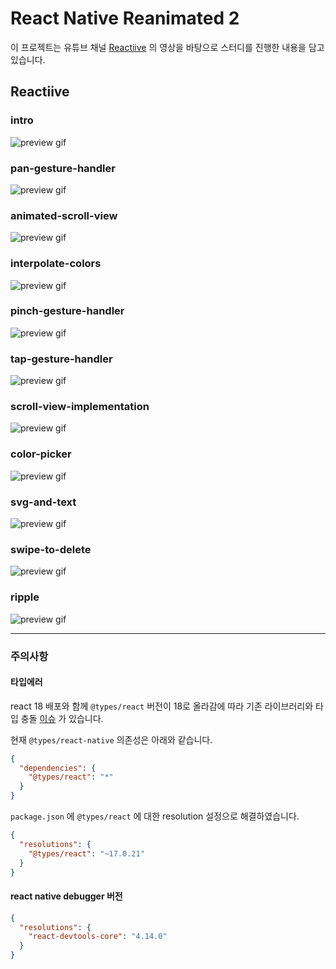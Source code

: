 # React Native Reanimated 2

이 프로젝트는 유튜브 채널 [Reactiive](https://www.youtube.com/channel/UCaUilVZamr6K-dAdUt_e6Lw) 의 영상을 바탕으로 스터디를 진행한 내용을 담고 있습니다.

## Reactiive

### intro
![preview gif](src/reactive/intro/preview.gif)

### pan-gesture-handler
![preview gif](src/reactive/pan-gesture-handler/preview.gif)

### animated-scroll-view
![preview gif](src/reactive/animated-scroll-view/preview.gif)

### interpolate-colors
![preview gif](src/reactive/interpolate-colors/preview.gif)

### pinch-gesture-handler
![preview gif](src/reactive/pinch-gesture-handler/preview.gif)

### tap-gesture-handler
![preview gif](src/reactive/tap-gesture-handler/preview.gif)

### scroll-view-implementation
![preview gif](src/reactive/scroll-view-implementation/preview.gif)

### color-picker
![preview gif](src/reactive/color-picker/preview.gif)

### svg-and-text
![preview gif](src/reactive/svg-and-text/preview.gif)

### swipe-to-delete
![preview gif](src/reactive/swipe-to-delete/preview.gif)

### ripple
![preview gif](src/reactive/ripple/preview.gif)

---------------------------------------------------------------------------

### 주의사항

#### 타입에러
react 18 배포와 함께 `@types/react` 버전이 18로 올라감에 따라 기존 라이브러리와 타입 충돌 [이슈](https://github.com/DefinitelyTyped/DefinitelyTyped/issues/59765) 가 있습니다.

현재 `@types/react-native` 의존성은 아래와 같습니다.
```json
{
  "dependencies": {
    "@types/react": "*"
  }
}
```

`package.json` 에 `@types/react` 에 대한 resolution 설정으로 해결하였습니다.
```json
{
  "resolutions": {
    "@types/react": "~17.0.21"
  }
}
```

#### react native debugger 버전
```json
{
  "resolutions": {
    "react-devtools-core": "4.14.0"
  }
}
```
